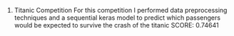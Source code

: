 1) Titanic Competition
  For this competition I performed data preprocessing techniques and a sequential keras model to predict which passengers would be expected to survive the crash of the titanic
  SCORE: 0.74641
